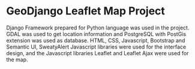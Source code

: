 # GeoDjango Leaflet Map Project
Django Framework prepared for Python language was used in the project. GDAL was used to get location information and PostgreSQL with PostGis extension was used as database. HTML, CSS, Javascript, Bootstrap and Semantic UI, SweatyAlert Javascript libraries were used for the interface design, and the Javascript libraries Leaflet and Leaflet Ajax were used for the map.

